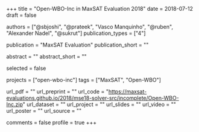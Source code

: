 +++
title = "Open-WBO-Inc in MaxSAT Evaluation 2018"
date = 2018-07-12
draft = false

authors = ["@sbjoshi", "@prateek", "Vasco Manquinho", "@ruben", "Alexander Nadel", "@sukrut"]
publication_types = ["4"]

publication = "MaxSAT Evaluation"
publication_short = ""

abstract = ""
abstract_short = ""

selected = false

projects = ["open-wbo-inc"]
tags = ["MaxSAT", "Open-WBO"]

url_pdf = ""
url_preprint = ""
url_code = "https://maxsat-evaluations.github.io/2018/mse18-solver-src/incomplete/Open-WBO-Inc.zip"
url_dataset = ""
url_project = ""
url_slides = ""
url_video = ""
url_poster = ""
url_source = ""

comments = false
profile = true
+++
